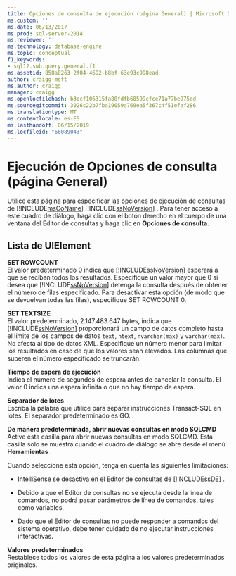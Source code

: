 ```yaml
---
title: Opciones de consulta de ejecución (página General) | Microsoft Docs
ms.custom: ''
ms.date: 06/13/2017
ms.prod: sql-server-2014
ms.reviewer: ''
ms.technology: database-engine
ms.topic: conceptual
f1_keywords:
- sql12.swb.query.general.f1
ms.assetid: 858a0263-2f04-4692-b8bf-63e93c998ead
author: craigg-msft
ms.author: craigg
manager: craigg
ms.openlocfilehash: b3ecf106315fa88fdfb68599cfce71a77be975dd
ms.sourcegitcommit: 3026c22b7fba19059a769ea5f367c4f51efaf286
ms.translationtype: MT
ms.contentlocale: es-ES
ms.lasthandoff: 06/15/2019
ms.locfileid: "66089043"
---
```

# <a name="query-options-execution-general-page"></a>Ejecución de Opciones de consulta (página General)
  Utilice esta página para especificar las opciones de ejecución de consultas de [!INCLUDE[msCoName](../includes/msconame-md.md)] [!INCLUDE[ssNoVersion](../includes/ssnoversion-md.md)] . Para tener acceso a este cuadro de diálogo, haga clic con el botón derecho en el cuerpo de una ventana del Editor de consultas y haga clic en **Opciones de consulta**.  
  
## <a name="uielement-list"></a>Lista de UIElement  
 **SET ROWCOUNT**  
 El valor predeterminado 0 indica que [!INCLUDE[ssNoVersion](../includes/ssnoversion-md.md)] esperará a que se reciban todos los resultados. Especifique un valor mayor que 0 si desea que [!INCLUDE[ssNoVersion](../includes/ssnoversion-md.md)] detenga la consulta después de obtener el número de filas especificado. Para desactivar esta opción (de modo que se devuelvan todas las filas), especifique SET ROWCOUNT 0.  
  
 **SET TEXTSIZE**  
 El valor predeterminado, 2.147.483.647 bytes, indica que [!INCLUDE[ssNoVersion](../includes/ssnoversion-md.md)] proporcionará un campo de datos completo hasta el límite de los campos de datos `text`, `ntext`, `nvarchar(max)` y `varchar(max)`. No afecta al tipo de datos XML. Especifique un número menor para limitar los resultados en caso de que los valores sean elevados. Las columnas que superen el número especificado se truncarán.  
  
 **Tiempo de espera de ejecución**  
 Indica el número de segundos de espera antes de cancelar la consulta. El valor 0 indica una espera infinita o que no hay tiempo de espera.  
  
 **Separador de lotes**  
 Escriba la palabra que utilice para separar instrucciones Transact-SQL en lotes. El separador predeterminado es GO.  
  
 **De manera predeterminada, abrir nuevas consultas en modo SQLCMD**  
 Active esta casilla para abrir nuevas consultas en modo SQLCMD. Esta casilla solo se muestra cuando el cuadro de diálogo se abre desde el menú **Herramientas** .  
  
 Cuando seleccione esta opción, tenga en cuenta las siguientes limitaciones:  
  
-   IntelliSense se desactiva en el Editor de consultas de [!INCLUDE[ssDE](../includes/ssde-md.md)] .  
  
-   Debido a que el Editor de consultas no se ejecuta desde la línea de comandos, no podrá pasar parámetros de línea de comandos, tales como variables.  
  
-   Dado que el Editor de consultas no puede responder a comandos del sistema operativo, debe tener cuidado de no ejecutar instrucciones interactivas.  
  
 **Valores predeterminados**  
 Restablece todos los valores de esta página a los valores predeterminados originales.  
  
  
